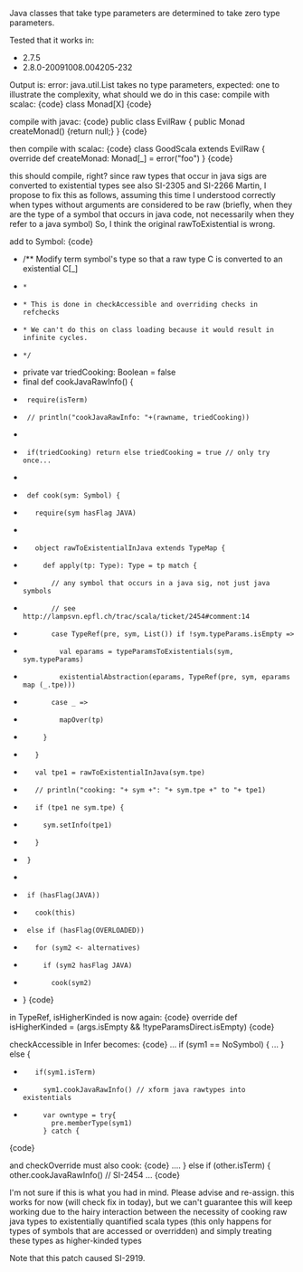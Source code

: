 Java classes that take type parameters are determined to take zero type parameters.

Tested that it works in:
* 2.7.5
* 2.8.0-20091008.004205-232

Output is:
error: java.util.List takes no type parameters, expected: one
to illustrate the complexity, what should we do in this case:
compile with scalac:
{code}
class Monad[X]
{code}

compile with javac:
{code}
public class EvilRaw {
  public Monad createMonad() {return null;}
}
{code}

then compile with scalac:
{code}
class GoodScala extends EvilRaw {
  override def createMonad: Monad[_] = error("foo")
}
{code}

this should compile, right? since raw types that occur in java sigs are converted to existential types
see also SI-2305 and SI-2266
Martin, I propose to fix this as follows, assuming this time I understood correctly when types without arguments are considered to be raw (briefly, when they are the type of a symbol that occurs in java code, not necessarily when they refer to a java symbol)
So, I think the original rawToExistential is wrong. 

add to Symbol:
{code}
+    /** Modify term symbol's type so that a raw type C is converted to an existential C[_]
+     *
+     * This is done in checkAccessible and overriding checks in refchecks
+     * We can't do this on class loading because it would result in infinite cycles.
+     */
+    private var triedCooking: Boolean = false
+    final def cookJavaRawInfo() {
+      require(isTerm)
+      // println("cookJavaRawInfo: "+(rawname, triedCooking))
+
+      if(triedCooking) return else triedCooking = true // only try once...
+
+      def cook(sym: Symbol) {
+        require(sym hasFlag JAVA)
+
+        object rawToExistentialInJava extends TypeMap {
+          def apply(tp: Type): Type = tp match {
+            // any symbol that occurs in a java sig, not just java symbols
+            // see http://lampsvn.epfl.ch/trac/scala/ticket/2454#comment:14
+            case TypeRef(pre, sym, List()) if !sym.typeParams.isEmpty =>
+              val eparams = typeParamsToExistentials(sym, sym.typeParams)
+              existentialAbstraction(eparams, TypeRef(pre, sym, eparams map (_.tpe)))
+            case _ =>
+              mapOver(tp)
+          }
+        }
+        val tpe1 = rawToExistentialInJava(sym.tpe)
+        // println("cooking: "+ sym +": "+ sym.tpe +" to "+ tpe1)
+        if (tpe1 ne sym.tpe) {
+          sym.setInfo(tpe1)
+        }
+      }
+
+      if (hasFlag(JAVA))
+        cook(this)
+      else if (hasFlag(OVERLOADED))
+        for (sym2 <- alternatives)
+          if (sym2 hasFlag JAVA)
+            cook(sym2)
+    }
{code}

in TypeRef, isHigherKinded is now again:
{code}
override def isHigherKinded = (args.isEmpty && !typeParamsDirect.isEmpty)
{code}

checkAccessible in Infer becomes:
{code}
...
         if (sym1 == NoSymbol) {
...
         } else {
+        if(sym1.isTerm)
+          sym1.cookJavaRawInfo() // xform java rawtypes into existentials
+
           var owntype = try{ 
             pre.memberType(sym1)
           } catch {
{code}

and checkOverride must also cook:
{code}
....
          } else if (other.isTerm) {
            other.cookJavaRawInfo() // SI-2454
...
{code}

I'm not sure if this is what you had in mind. Please advise and re-assign.
this works for now (will check fix in today), but we can't guarantee this will keep working due to the hairy interaction between the necessity of cooking raw java types to existentially quantified scala types (this only happens for types of symbols that are accessed or overridden) and simply treating these types as higher-kinded types

Note that this patch caused SI-2919.
